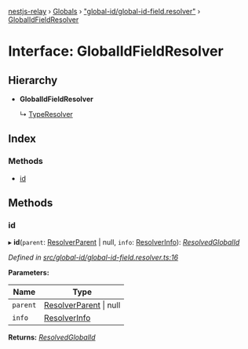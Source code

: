 [nestjs-relay](../README.md) › [Globals](../globals.md) › ["global-id/global-id-field.resolver"](../modules/_global_id_global_id_field_resolver_.md) › [GlobalIdFieldResolver](_global_id_global_id_field_resolver_.globalidfieldresolver.md)

# Interface: GlobalIdFieldResolver

## Hierarchy

* **GlobalIdFieldResolver**

  ↳ [TypeResolver](../classes/_global_id_global_id_field_resolver_spec_.typeresolver.md)

## Index

### Methods

* [id](_global_id_global_id_field_resolver_.globalidfieldresolver.md#id)

## Methods

###  id

▸ **id**(`parent`: [ResolverParent](_global_id_global_id_field_resolver_.resolverparent.md) | null, `info`: [ResolverInfo](_global_id_global_id_field_resolver_.resolverinfo.md)): *[ResolvedGlobalId](../classes/_global_id_resolved_global_id_class_.resolvedglobalid.md)*

*Defined in [src/global-id/global-id-field.resolver.ts:16](https://github.com/rogerballard/nestjs-relay/blob/e8933db/src/global-id/global-id-field.resolver.ts#L16)*

**Parameters:**

Name | Type |
------ | ------ |
`parent` | [ResolverParent](_global_id_global_id_field_resolver_.resolverparent.md) &#124; null |
`info` | [ResolverInfo](_global_id_global_id_field_resolver_.resolverinfo.md) |

**Returns:** *[ResolvedGlobalId](../classes/_global_id_resolved_global_id_class_.resolvedglobalid.md)*
